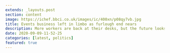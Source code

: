 ```yaml
---
extends: _layouts.post
section: content
image: https://ichef.bbci.co.uk/images/ic/400xn/p08qy7vb.jpg 
title: Events business left in limbo as furlough end nears 
description: More workers are back at their desks, but the future looks bleak for many in the events industry. 
date: 2020-09-09-11-52-25 
categories: [latest, politics] 
featured: true 
--- 
```

